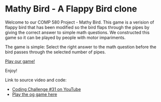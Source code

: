 # Mathy Bird - A Flappy Bird clone

Welcome to our COMP 580 Project - Mathy Bird. This game is a verision of flappy bird that has been modified so the bird flaps through the pipes by giving the correct answer to simple math questions. We constructed this game so it can be played by people with motor impariments. 

The game is simple: Select the right answer to the math question before the bird passes through the selected number of pipes.

[Play our game!](https://bennettnorth.github.io/)

Enjoy!


Link to source video and code:
* [Coding Challenge #31 on YouTube](https://www.youtube.com/watch?v=cXgA1d_E-jY)
* [Play the og game here](https://bennettnorth.github.io/)
